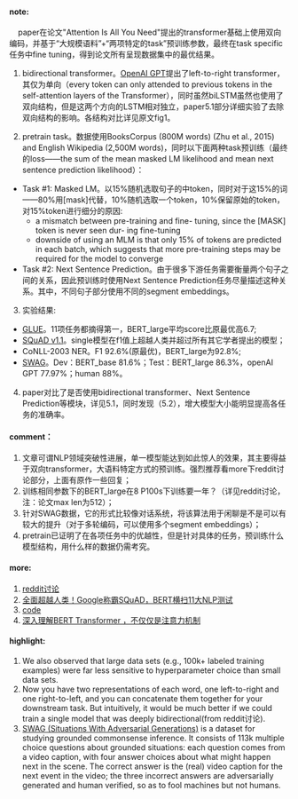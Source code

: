 #### note:
&nbsp;&nbsp;&nbsp;&nbsp;paper在论文"Attention Is All You Need"提出的transformer基础上使用双向编码，并基于“大规模语料”+“两项特定的task”预训练参数，最终在task specific任务中fine tuning，得到论文所有呈现数据集中的最优结果。
  1. bidirectional transformer。[OpenAI GPT](https://blog.openai.com/language-unsupervised/)提出了left-to-right transformer，其仅为单向（every token can only attended to previous tokens in the self-attention layers of the Transformer），同时虽然biLSTM虽然也使用了双向结构，但是这两个方向的LSTM相对独立，paper5.1部分详细实验了去除双向结构的影响。各结构对比详见原文fig1。

  2. pretrain task。数据使用BooksCorpus (800M words) (Zhu et al., 2015) and English Wikipedia (2,500M words)，同时以下面两种task预训练（最终的loss——the sum of the mean masked LM likelihood and mean next sentence prediction likelihood）：

  + Task #1: Masked LM。以15%随机选取句子的中token，同时对于这15%的词——80%用[mask]代替，10%随机选取一个token，10%保留原始的token，对15%token进行细分的原因:
     + a mismatch between pre-training and fine- tuning, since the [MASK] token is never seen dur- ing fine-tuning
     + downside of using an MLM is that only 15% of tokens are predicted in each batch, which suggests that more pre-training steps may be required for the model to converge
  + Task #2: Next Sentence Prediction。由于很多下游任务需要衡量两个句子之间的关系，因此预训练时使用Next Sentence Prediction任务尽量描述这种关系。其中，不同句子部分使用不同的segment embeddings。
  
  3. 实验结果:
  + [GLUE](https://gluebenchmark.com/leaderboard)。11项任务都摘得第一，BERT_large平均score比原最优高6.7;
  + [SQuAD v1.1](https://rajpurkar.github.io/SQuAD-explorer/)。single模型在f1值上超越人类并超过所有其它学者提出的模型；
  + CoNLL-2003 NER。F1 92.6%(原最优)，BERT_large为92.8%;
  + [SWAG](https://leaderboard.allenai.org/swag/submissions/public)。Dev：BERT_base 81.6%；Test：BERT_large 86.3%，openAI GPT 77.97%；human 88%。
  
  4. paper对比了是否使用bidirectional transformer、Next Sentence Prediction等模块，详见5.1，同时发现（5.2），增大模型大小能明显提高各任务的准确率。

#### comment：
  1. 文章可谓NLP领域突破性进展，单一模型能达到如此惊人的效果，其主要得益于双向transformer，大语料特定方式的预训练。强烈推荐看more下reddit讨论部分，上面有原作一些回复；
  2. 训练相同参数下的BERT_large在8 P100s下训练要一年？（详见reddit讨论，注：论文max len为512）；
  3. 针对SWAG数据，它的形式比较像对话系统，将该算法用于闲聊是不是可以有较大的提升（对于多轮编码，可以使用多个segment embeddings）；
  4. pretrain已证明了在各项任务中的优越性，但是针对具体的任务，预训练什么模型结构，用什么样的数据仍需考究。

#### more:
  1. [reddit讨论](https://www.reddit.com/r/MachineLearning/comments/9nfqxz/r_bert_pretraining_of_deep_bidirectional/)
  2. [全面超越人类！Google称霸SQuAD，BERT横扫11大NLP测试](http://www.qianjia.com/html/2018-10/13_307585.html)
  3. [code](https://github.com/google-research/bert)
  4. [深入理解BERT Transformer ，不仅仅是注意力机制](https://www.jiqizhixin.com/articles/2019-03-19-13)
  
#### highlight:
  1. We also observed that large data sets (e.g., 100k+ labeled training examples) were far less sensitive to hyperparameter choice than small data sets.
  2. Now you have two representations of each word, one left-to-right and one right-to-left, and you can concatenate them together for your downstream task. But intuitively, it would be much better if we could train a single model that was deeply bidirectional(from reddit讨论).
  3. [SWAG (Situations With Adversarial Generations)](https://leaderboard.allenai.org/swag/submissions/public) is a dataset for studying grounded commonsense inference. It consists of 113k multiple choice questions about grounded situations: each question comes from a video caption, with four answer choices about what might happen next in the scene. The correct answer is the (real) video caption for the next event in the video; the three incorrect answers are adversarially generated and human verified, so as to fool machines but not humans.
